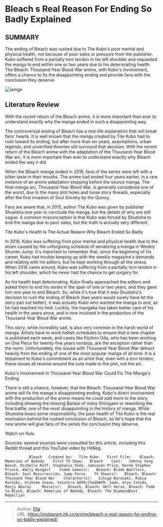 # Bleach s Real Reason For Ending So Badly Explained


## SUMMARY 



  The ending of Bleach was rushed due to Tite Kubo&#39;s poor mental and physical health, not because of poor sales or pressure from the publisher.   Kubo suffered from a partially torn tendon in his left shoulder and requested the manga to end within one or two years due to his deteriorating health.   The Bleach: Thousand-Year Blood War anime, with Kubo&#39;s involvement, offers a chance to fix the disappointing ending and provide fans with the conclusion they deserve.  

![iamge](https://static1.srcdn.com/wordpress/wp-content/uploads/2023/07/bleach-ichigo-shocked.jpg)

## Literature Review

With the recent return of the Bleach anime, it is more important than ever to understand exactly why the manga ended in such a disappointing way.




The controversial ending of Bleach has a real-life explanation that will break fans&#39; hearts. It is well known that the manga created by Tite Kubo had to rush toward its ending, but after more than six years, assumptions, urban legends, and unverified theories still surround that decision. With the recent return of the Bleach anime with the adaptation of the Thousand-Year Blood War arc, it is more important than ever to understand exactly why Bleach ended the way it did.




When the Bleach manga ended in 2016, fans of the series were left with a bitter taste in their mouths. The anime had ended four years earlier, in a rare instance of an anime adaptation stopping before the source manga. The final manga arc, Thousand-Year Blood War, is generally considered one of the worst, due to the many plot holes and loose story threads, especially after the first invasion of Soul Society by the Quincy.

          

Fans are aware that, in 2015, author Tite Kubo was given by publisher Shueisha one year to conclude the manga, but the details of why are still vague. A common misconception is that Kubo was forced by Shueisha to end the manga due to poor sales, but the truth is actually very different.


 Tite Kubo&#39;s Health Is The Actual Reason Why Bleach Ended So Badly 
          




In 2016, Kubo was suffering from poor mental and physical health due to the strain caused by the unforgiving schedule of serializing a manga in Weekly Shonen Jump. It&#39;s important to remember that, since the beginning of his career, Kubo had trouble keeping up with the weekly magazine&#39;s demands and relating with his editors, but he kept working through all the stress. When 2016 came around, Kubo was suffering from a partially torn tendon in his left shoulder, which he never had the chance to get surgery for.

As his health kept deteriorating, Kubo finally approached the editors and asked them to end his series in the span of one or two years, and they gave him one year to end Bleach. So, while it&#39;s true that it was Shueisha&#39;s decision to rush the ending of Bleach (two years would surely have let the story pan out better), it was actually Kubo who wanted the manga to end, as he had reached his limit. Luckily, the mangaka has taken better care of his health in the years since, and is now involved in the production of the Thousand-Year Blood War anime.




This story, while incredibly sad, is also very common in the harsh world of manga. Artists have to work hellish schedules to ensure that a new chapter is published each week, and cases like Eiichiro Oda, who has been working on One Piece for twenty-five years nonstop, are the exception rather than the norm. Unfortunately, the issues with Thousand-Year Blood War detract heavily from the ending of one of the most popular manga of all time. It is a testament to Kubo&#39;s commitment as an artist that, even with a torn tendon, these issues all revolve around the cuts made to the plot, not the art.



 Kubo&#39;s Involvement In Thousand-Year Blood War Could Fix The Manga&#39;s Ending 

 

There is still a chance, however, that the Bleach: Thousand-Year Blood War anime will fix the manga&#39;s disappointing ending. Kubo&#39;s direct involvement with the production of the anime means he could add more to the story, including showing the missing Bankai of many Shinigami or reworking the final battle, one of the most disappointing in the history of manga. While Shueisha bears some responsibility, the poor health of Tite Kubo is the real motivation behind the rushed conclusion of Bleach, so let&#39;s hope that the new anime will give fans of the series the conclusion they deserve.




Watch on Hulu

Sources: several sources were consulted for this article, including this Reddit thread and this YouTube video by HitReg.

               Bleach   Created by:   Tite Kubo    First Film:    Bleach: Memories of Nobody    First TV Show:   Bleach    Cast:   Johnny Yong Bosch, Michelle Ruff, Stephanie Sheh, Jamieson Price, Derek Stephen Prince, Wally Wingert    Video Game(s):   Bleach: Blade Battlers, Bleach: Soul Resurrección, Jump Force    TV Show(s):   Bleach, Bleach: Thousand Year Blood War    Character(s):   Ichigo Kurosaki, Rukia Kuchiki, Orihime Inoue, Yasutora &#39;Chad&#39; Sado, Uryu Ishida, Renji Abarai     Movie(s):   Bleach, Bleach: Hell Verse, Bleach: Fade to Black, Bleach: Memories of Nobody, Bleach: The DiamondDust Rebellion      

---

> Author: [Ella](https://instagram.hk.cn/)  
> URL: https://instagram.hk.cn/anime/bleach-s-real-reason-for-ending-so-badly-explained/  

